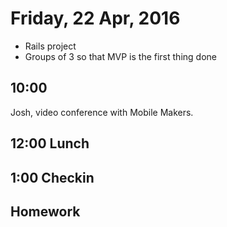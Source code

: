 Friday, 22 Apr, 2016
====================

* Rails project
* Groups of 3 so that MVP is the first thing done


10:00
-----

Josh, video conference with Mobile Makers.

12:00 Lunch
-----------

1:00 Checkin
------------

Homework
--------
